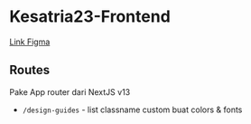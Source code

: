 # Kesatria23-Frontend
[Link Figma](https://www.figma.com/file/vYalBDi69MRc2lBUh6byu4/DESAIN-WEBSITE?type=design&node-id=0%3A1&mode=dev)
## Routes

Pake App router dari NextJS v13

- `/design-guides` - list classname custom buat colors & fonts
